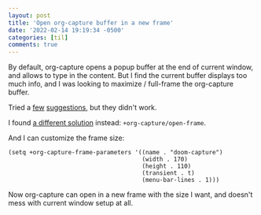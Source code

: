 ```yaml
---
layout: post
title: 'Open org-capture buffer in a new frame'
date: '2022-02-14 19:19:34 -0500'
categories: [til]
comments: true
---
```

By default, org-capture opens a popup buffer at the end of current
window, and allows to type in the content. But I find the current buffer
displays too much info, and I was looking to maximize / full-frame the
org-capture buffer.

Tried a
[few](https://stackoverflow.com/questions/15253005/in-emacs-org-mode-how-do-i-get-org-capture-to-open-in-a-full-sized-window)
[suggestions](https://fuco1.github.io/2017-09-02-Maximize-the-org-capture-buffer.html),
but they didn\'t work.

I found [a different
solution](https://github.com/hlissner/doom-emacs/issues/3614#issuecomment-662679188)
instead: `+org-capture/open-frame`.

And I can customize the frame size:

``` elisp
(setq +org-capture-frame-parameters '((name . "doom-capture")
                                      (width . 170)
                                      (height . 110)
                                      (transient . t)
                                      (menu-bar-lines . 1)))
```

Now org-capture can open in a new frame with the size I want, and
doesn\'t mess with current window setup at all.
